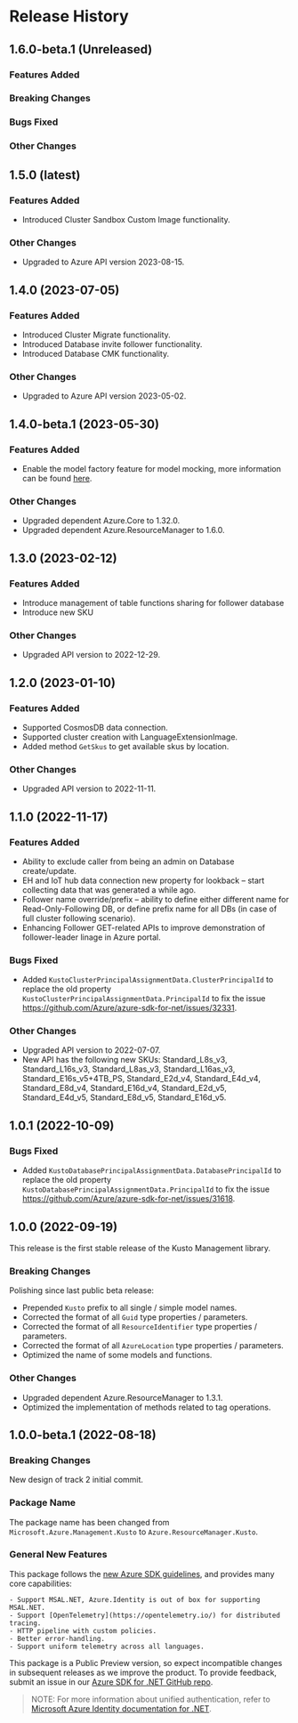 # Release History

## 1.6.0-beta.1 (Unreleased)

### Features Added

### Breaking Changes

### Bugs Fixed

### Other Changes

## 1.5.0 (latest)

### Features Added

- Introduced Cluster Sandbox Custom Image functionality.

### Other Changes

- Upgraded to Azure API version 2023-08-15.

## 1.4.0 (2023-07-05)

### Features Added

- Introduced Cluster Migrate functionality.
- Introduced Database invite follower functionality.
- Introduced Database CMK functionality.

### Other Changes

- Upgraded to Azure API version 2023-05-02.

## 1.4.0-beta.1 (2023-05-30)

### Features Added

- Enable the model factory feature for model mocking, more information can be found [here](https://azure.github.io/azure-sdk/dotnet_introduction.html#dotnet-mocking-factory-builder).

### Other Changes

- Upgraded dependent Azure.Core to 1.32.0.
- Upgraded dependent Azure.ResourceManager to 1.6.0.

## 1.3.0 (2023-02-12)

### Features Added

- Introduce management of table functions sharing for follower database
- Introduce new SKU

### Other Changes

- Upgraded API version to 2022-12-29.

## 1.2.0 (2023-01-10)

### Features Added

- Supported CosmosDB data connection.
- Supported cluster creation with LanguageExtensionImage.
- Added method `GetSkus` to get available skus by location.

### Other Changes

- Upgraded API version to 2022-11-11.

## 1.1.0 (2022-11-17)

### Features Added

- Ability to exclude caller from being an admin on Database create/update.
- EH and IoT hub data connection new property for lookback – start collecting data that was generated a while ago.
- Follower name override/prefix – ability to define either different name for Read-Only-Following DB, or define prefix name for all DBs (in case of full cluster following scenario).
- Enhancing Follower GET-related APIs to improve demonstration of follower-leader linage in Azure portal.

### Bugs Fixed

- Added `KustoClusterPrincipalAssignmentData.ClusterPrincipalId` to replace the old property `KustoClusterPrincipalAssignmentData.PrincipalId` to fix the issue https://github.com/Azure/azure-sdk-for-net/issues/32331.

### Other Changes

- Upgraded API version to 2022-07-07.
- New API has the following new SKUs: Standard_L8s_v3, Standard_L16s_v3, Standard_L8as_v3, Standard_L16as_v3, Standard_E16s_v5+4TB_PS, Standard_E2d_v4, Standard_E4d_v4, Standard_E8d_v4, Standard_E16d_v4, Standard_E2d_v5, Standard_E4d_v5, Standard_E8d_v5, Standard_E16d_v5.

## 1.0.1 (2022-10-09)

### Bugs Fixed

- Added `KustoDatabasePrincipalAssignmentData.DatabasePrincipalId` to replace the old property `KustoDatabasePrincipalAssignmentData.PrincipalId` to fix the issue https://github.com/Azure/azure-sdk-for-net/issues/31618.

## 1.0.0 (2022-09-19)

This release is the first stable release of the Kusto Management library.

### Breaking Changes

Polishing since last public beta release:
- Prepended `Kusto` prefix to all single / simple model names.
- Corrected the format of all `Guid` type properties / parameters.
- Corrected the format of all `ResourceIdentifier` type properties / parameters.
- Corrected the format of all `AzureLocation` type properties / parameters.
- Optimized the name of some models and functions.

### Other Changes

- Upgraded dependent Azure.ResourceManager to 1.3.1.
- Optimized the implementation of methods related to tag operations.

## 1.0.0-beta.1 (2022-08-18)

### Breaking Changes

New design of track 2 initial commit.

### Package Name

The package name has been changed from `Microsoft.Azure.Management.Kusto` to `Azure.ResourceManager.Kusto`.

### General New Features

This package follows the [new Azure SDK guidelines](https://azure.github.io/azure-sdk/general_introduction.html), and provides many core capabilities:

    - Support MSAL.NET, Azure.Identity is out of box for supporting MSAL.NET.
    - Support [OpenTelemetry](https://opentelemetry.io/) for distributed tracing.
    - HTTP pipeline with custom policies.
    - Better error-handling.
    - Support uniform telemetry across all languages.

This package is a Public Preview version, so expect incompatible changes in subsequent releases as we improve the product. To provide feedback, submit an issue in our [Azure SDK for .NET GitHub repo](https://github.com/Azure/azure-sdk-for-net/issues).

> NOTE: For more information about unified authentication, refer to [Microsoft Azure Identity documentation for .NET](https://docs.microsoft.com//dotnet/api/overview/azure/identity-readme?view=azure-dotnet).

